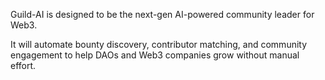 Guild-AI is designed to be the next-gen AI-powered community leader for Web3.

It will automate bounty discovery, contributor matching, and community engagement
to help DAOs and Web3 companies grow without manual effort.
